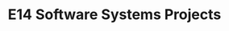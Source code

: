 ---
layout: project_batch
title: E14 Software Systems Projects
permalink: /2yp/e14/
has_children: true
parent: Software Systems Projects
batch: e14
code: 2yp

search_exclude: true
default_thumb_image: /data/categories/2yp/thumbnail.jpg
description: Software systems designed and developed by second year Computer Engineering Students as part of coursework
---